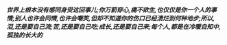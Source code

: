 ***世界上根本没有感同身受这回事儿;你万箭穿心,痛不欲生,也仅仅是你一个人的事情;别人也许会同情,也许会嘲笑,但却不知道你的伤口已经溃烂到何种地步;所以,泪,还是要自己流;苦,还是要自己吃;成长,还是要自己来;每个人,都是在冷暖自知中,孤独的长大的***